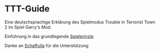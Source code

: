 # TTT-Guide

Eine deutschsprachige Erklärung des Spielmodus Trouble in Terrorist Town 2 im Spiel Garry's Mod.

Einführung in das grundlegende [Spielprinzip](https://github.com/IndiumJones/ttt-guide/blob/master/main-guide.md)

Danke an [Schaffulla](https://github.com/Schaffulla) für die Unterstützung
